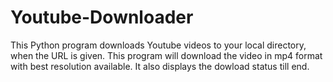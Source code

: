# Youtube-Downloader
This Python program downloads Youtube videos to your local directory, when the URL is given.
This program will download the video in mp4 format with best resolution available.
It also displays the dowload status till end.
